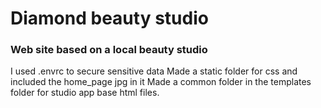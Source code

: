 # Diamond beauty studio

### Web site based on a local beauty studio


I used .envrc to secure sensitive data
Made a static folder for css and included the home_page jpg in it
Made a common folder in the templates folder for studio app base html files.

